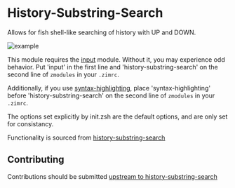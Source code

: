 History-Substring-Search
========================

Allows for fish shell-like searching of history with UP and DOWN.

![example][fish_shell]

This module requires the [input](https://github.com/Eriner/zim/blob/master/modules/input/README.md) module. Without it, you may experience odd behavior.
Put 'input' in the first line and 'history-substring-search' on the second line of `zmodules` in your `.zimrc`.

Additionally, if you use [syntax-highlighting](https://github.com/Eriner/zim/blob/master/modules/syntax-highlighting/README.md), place 'syntax-highlighting' before 'history-substring-search' on the second line of `zmodules` in your `.zimrc`.

The options set explicitly by init.zsh are the default options, and are only set for consistancy.

Functionality is sourced from [history-substring-search](https://github.com/zsh-users/zsh-history-substring-search)

Contributing
------------

Contributions should be submitted [upstream to history-substring-search](https://github.com/zsh-users/zsh-history-substring-search)

[fish_shell]: http://i.eriner.me/zim_history-substring-search.gif
